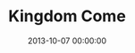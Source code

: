 ---
layout: series
series: "Kingdom Come"
permalink: "/kingdom-come/"
title: "Kingdom Come"
date: 2013-10-07 00:00:00
endDate: 2013-11-24 00:00:00
description: "We want our lives and our city to look like heaven on earthfor beauty and life and joy to overtake this town. Jesus calls this holy overthrow the kingdom of god. And when we look for it, we'll find it. (Hint&#58; it starts within.) "
src: "http://s3.amazonaws.com/crossroads-media/images/Kingdom_190x110.jpg"
---